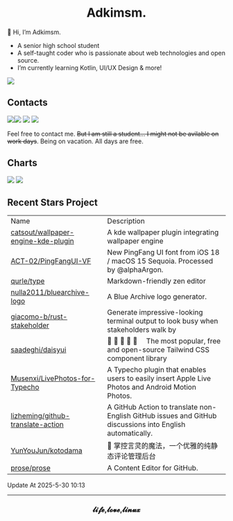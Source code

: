 <h1 align="center">Adkimsm.</h1>

👋 Hi, I’m Adkimsm.

- A senior high school student
- A self-taught coder who is passionate about web technologies and open source.
- I’m currently learning Kotlin, UI/UX Design & more!

![](https://visitor-badge.glitch.me/badge?page_id=adkimsm)

## Contacts

<a href="mailto:adkinsm9277@gmail.com"><img src="https://img.shields.io/badge/Gmail-D14836?style=for-the-badge&logo=gmail&logoColor=white" /></a><a href="https://t.me/adkimsm"><img src="https://img.shields.io/badge/Telegram-2CA5E0?style=for-the-badge&logo=telegram&logoColor=white" /></a> <a href="https://wpa.qq.com/msgrd?v=3&uin=3020035335&site=qq&menu=yes"><img src="https://img.shields.io/badge/Tencent%23QQ-%2312B7F5?style=for-the-badge&logo=tencentqq&logoColor=white" /></a> <a href="https://twitter.com/adkimsm"><img src="https://img.shields.io/badge/Twitter-%231DA1F2.svg?style=for-the-badge&logo=Twitter&logoColor=white" /></a>

Feel free to contact me. ~~But I am still a student... I might not be avilable on work days~~. Being on vacation. All days are free.

<div align="left">

<h2>Charts</h2>

<img src="https://github-readme-stats.vercel.app/api?username=adkimsm&show_icons=true&count_private=true&hide=prs&theme=default_repocard" />

<img src="https://github-readme-stats.vercel.app/api/top-langs/?username=adkimsm&layout=compact" />

</div>

<div>

<h2>Recent Stars Project</h2>

<table>
  <tr>
    <td>Name</td>
    <td>Description</td>
  </tr>
  
  <tr>
    <td><a href=https://github.com/catsout/wallpaper-engine-kde-plugin>catsout/wallpaper-engine-kde-plugin</a></td>
    <td>A kde wallpaper plugin integrating wallpaper engine</td>
  </tr>
  <tr>
    <td><a href=https://github.com/ACT-02/PingFangUI-VF>ACT-02/PingFangUI-VF</a></td>
    <td>New PingFang UI font from iOS 18 / macOS 15 Sequoia. Processed by @alphaArgon.</td>
  </tr>
  <tr>
    <td><a href=https://github.com/qurle/type>qurle/type</a></td>
    <td>Markdown-friendly zen editor </td>
  </tr>
  <tr>
    <td><a href=https://github.com/nulla2011/bluearchive-logo>nulla2011/bluearchive-logo</a></td>
    <td>A Blue Archive logo generator.</td>
  </tr>
  <tr>
    <td><a href=https://github.com/giacomo-b/rust-stakeholder>giacomo-b/rust-stakeholder</a></td>
    <td>Generate impressive-looking terminal output to look busy when stakeholders walk by</td>
  </tr>
  <tr>
    <td><a href=https://github.com/saadeghi/daisyui>saadeghi/daisyui</a></td>
    <td>🌼 🌼 🌼 🌼 🌼  The most popular, free and open-source Tailwind CSS component library</td>
  </tr>
  <tr>
    <td><a href=https://github.com/Musenxi/LivePhotos-for-Typecho>Musenxi/LivePhotos-for-Typecho</a></td>
    <td>A Typecho plugin that enables users to easily insert Apple Live Photos and Android Motion Photos.</td>
  </tr>
  <tr>
    <td><a href=https://github.com/lizheming/github-translate-action>lizheming/github-translate-action</a></td>
    <td>A GitHub Action to translate non-English GitHub issues and GitHub discussions into English automatically.</td>
  </tr>
  <tr>
    <td><a href=https://github.com/YunYouJun/kotodama>YunYouJun/kotodama</a></td>
    <td>💬 掌控言灵的魔法，一个优雅的纯静态评论管理后台</td>
  </tr>
  <tr>
    <td><a href=https://github.com/prose/prose>prose/prose</a></td>
    <td>A Content Editor for GitHub.</td>
  </tr>
</table>

</div>

Update At 2025-5-30    10:13

---

<h3 align="center">𝓵𝓲𝓯𝓮,𝓵𝓸𝓿𝓮,𝓵𝓲𝓷𝓾𝔁</h3>
